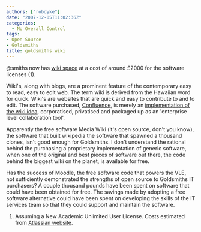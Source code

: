 ```yaml
---
authors: ["robdyke"]
date: "2007-12-05T11:02:36Z"
categories:
  - No Overall Control
tags:
- Open Source
- Goldsmiths
title: goldsmiths wiki
---
```

@smiths now has [wiki space](http://wiki.gold.ac.uk "Goldsmiths Wiki Server") at a cost of around £2000 for the software licenses (1).

Wiki's, along with blogs, are a prominent feature of the contemporary easy to read, easy to edit web. The term wiki is derived from the Hawaiian word for quick. Wiki's are websites that are quick and easy to contribute to and to edit. The software purchased, [Confluence](http://www.atlassian.com/software/confluence "Link to Confluence product page on supplier website"), is merely an [implementation of the wiki idea](http://en.wikipedia.org/wiki/Comparison_of_wiki_software "Comparison of wiki software"), corporatised, privatised and packaged up as an 'enterprise level collaboration tool'.

Apparently the free software Media Wiki (it's open source, don't you know), the software that built wikipedia the software that spawned a thousand clones, isn't good enough for Goldsmiths. I don't understand the rational behind the purchasing a proprietary implementation of generic software, when one of the original and best pieces of software out there, the code behind the biggest wiki on the planet, is available for free.

Has the success of Moodle, the free software code that powers the VLE, not sufficiently demonstrated the strengths of open source to Goldsmiths IT purchasers? A couple thousand pounds have been spent on software that could have been obtained for free. The savings made by adopting a free software alternative could have been spent on developing the skills of the IT services team so that they could support and maintain the software.

  1. Assuming a New Academic Unlimited User License. Costs estimated from [Atlassian website](https://www.atlassian.com/software "Atlassian website").
